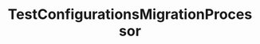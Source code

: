 ---
optionsClassName: TestConfigurationsMigrationProcessorOptions
optionsClassFullName: MigrationTools.Processors.TestConfigurationsMigrationProcessorOptions
configurationSamples:
- name: defaults
  description: 
  code: >-
    {
      "MigrationTools": {
        "ProcessorDefaults": {
          "TestConfigurationsMigrationProcessor": {}
        }
      }
    }
  sampleFor: MigrationTools.Processors.TestConfigurationsMigrationProcessorOptions
- name: Classic
  description: 
  code: >-
    {
      "$type": "TestConfigurationsMigrationProcessorOptions",
      "Enabled": false,
      "Enrichers": null,
      "ProcessorEnrichers": null,
      "SourceName": null,
      "TargetName": null
    }
  sampleFor: MigrationTools.Processors.TestConfigurationsMigrationProcessorOptions
description: This processor can migrate `test configuration`. This should be run before `LinkMigrationConfig`.
className: TestConfigurationsMigrationProcessor
typeName: Processors
architecture: v1
options:
- parameterName: Enabled
  type: Boolean
  description: If set to `true` then the processor will run. Set to `false` and the processor will not run.
  defaultValue: missng XML code comments
- parameterName: Enrichers
  type: List
  description: A list of enrichers that can augment the proccessing of the data
  defaultValue: missng XML code comments
- parameterName: ProcessorEnrichers
  type: List
  description: List of Enrichers that can be used to add more features to this processor. Only works with Native Processors and not legacy Processors.
  defaultValue: missng XML code comments
- parameterName: RefName
  type: String
  description: '`Refname` will be used in the future to allow for using named Options without the need to copy all of the options.'
  defaultValue: missng XML code comments
- parameterName: SourceName
  type: String
  description: missng XML code comments
  defaultValue: missng XML code comments
- parameterName: TargetName
  type: String
  description: missng XML code comments
  defaultValue: missng XML code comments
status: Beta
processingTarget: Suites & Plans
classFile: /src/MigrationTools.Clients.AzureDevops.ObjectModel/Processors/TestConfigurationsMigrationProcessor.cs
optionsClassFile: /src/MigrationTools.Clients.AzureDevops.ObjectModel/Processors/TestConfigurationsMigrationProcessorOptions.cs

redirectFrom:
- /Reference/v1/Processors/TestConfigurationsMigrationProcessorOptions/
layout: reference
toc: true
permalink: /Reference/Processors/TestConfigurationsMigrationProcessor/
title: TestConfigurationsMigrationProcessor
categories:
- Processors
- v1
topics:
- topic: notes
  path: /Processors/TestConfigurationsMigrationProcessor-notes.md
  exists: false
  markdown: ''
- topic: introduction
  path: /Processors/TestConfigurationsMigrationProcessor-introduction.md
  exists: false
  markdown: ''

---